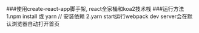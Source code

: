 ###使用create-react-app脚手架, react全家桶和koa2技术桟
###运行方法
1.npm install 或 yarn // 安装依赖
2.yarn start运行webpack dev server会在默认浏览器自动打开首页